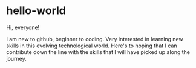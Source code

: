 # hello-world

Hi, everyone!

I am new to github, beginner to coding. Very interested in learning new skills in this evolving technological world. 
Here's to hoping that I can contribute down the line with the skills that I will have picked up along the journey.
